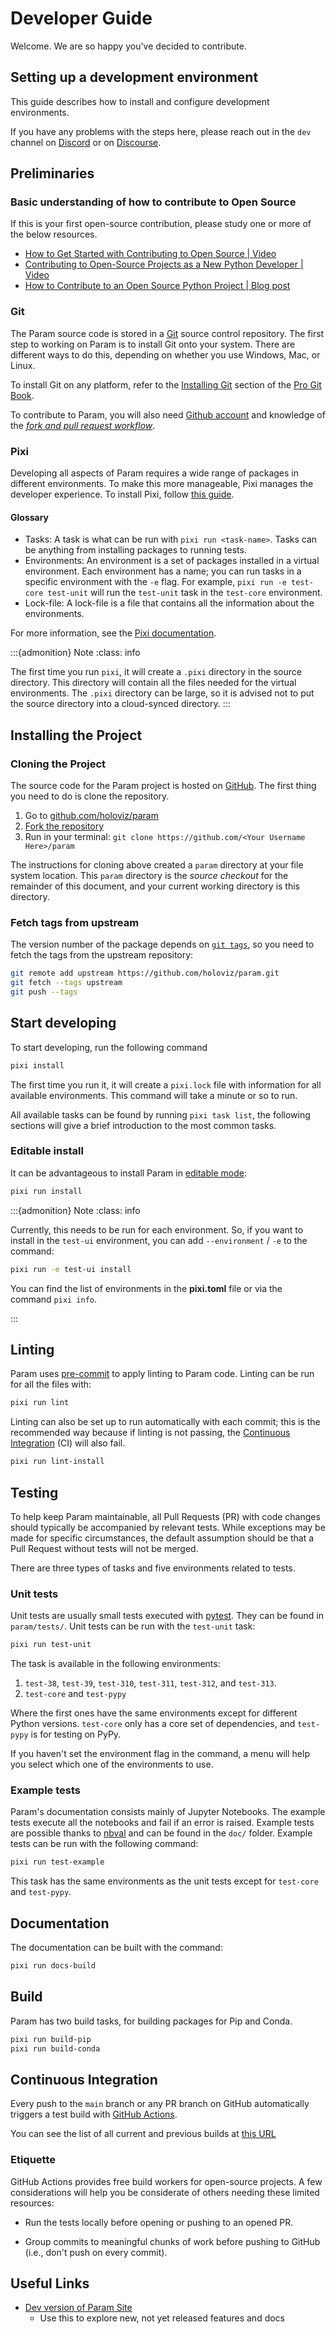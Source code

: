 # Developer Guide

Welcome. We are so happy you've decided to contribute.

## Setting up a development environment

This guide describes how to install and configure development environments.

If you have any problems with the steps here, please reach out in the `dev` channel on [Discord](https://discord.gg/rb6gPXbdAr) or on [Discourse](https://discourse.holoviz.org/).

## Preliminaries

### Basic understanding of how to contribute to Open Source

If this is your first open-source contribution, please study one or more of the below resources.

- [How to Get Started with Contributing to Open Source | Video](https://youtu.be/RGd5cOXpCQw)
- [Contributing to Open-Source Projects as a New Python Developer | Video](https://youtu.be/jTTf4oLkvaM)
- [How to Contribute to an Open Source Python Project | Blog post](https://www.educative.io/blog/contribue-open-source-python-project)

### Git

The Param source code is stored in a [Git](https://git-scm.com) source control repository. The first step to working on Param is to install Git onto your system. There are different ways to do this, depending on whether you use Windows, Mac, or Linux.

To install Git on any platform, refer to the [Installing Git](https://git-scm.com/book/en/v2/Getting-Started-Installing-Git) section of the [Pro Git Book](https://git-scm.com/book/en/v2).

To contribute to Param, you will also need [Github account](https://github.com/join) and knowledge of the [_fork and pull request workflow_](https://docs.github.com/en/get-started/quickstart/contributing-to-projects).

### Pixi

Developing all aspects of Param requires a wide range of packages in different environments. To make this more manageable, Pixi manages the developer experience. To install Pixi, follow [this guide](https://pixi.sh/latest/#installation).

#### Glossary

- Tasks: A task is what can be run with `pixi run <task-name>`. Tasks can be anything from installing packages to running tests.
- Environments: An environment is a set of packages installed in a virtual environment. Each environment has a name; you can run tasks in a specific environment with the `-e` flag.
  For example, `pixi run -e test-core test-unit` will run the `test-unit` task in the `test-core` environment.
- Lock-file: A lock-file is a file that contains all the information about the environments.

For more information, see the [Pixi documentation](https://pixi.sh/latest/).

:::{admonition} Note
:class: info

The first time you run `pixi`, it will create a `.pixi` directory in the source directory.
This directory will contain all the files needed for the virtual environments.
The `.pixi` directory can be large, so it is advised not to put the source directory into a cloud-synced directory.
:::

## Installing the Project

### Cloning the Project

The source code for the Param project is hosted on [GitHub](https://github.com/holoviz/param). The first thing you need to do is clone the repository.

1. Go to [github.com/holoviz/param](https://github.com/holoviz/param)
2. [Fork the repository](https://docs.github.com/en/get-started/quickstart/contributing-to-projects#forking-a-repository)
3. Run in your terminal: `git clone https://github.com/<Your Username Here>/param`

The instructions for cloning above created a `param` directory at your file system location.
This `param` directory is the _source checkout_ for the remainder of this document, and your current working directory is this directory.

### Fetch tags from upstream

The version number of the package depends on [`git tags`](https://git-scm.com/book/en/v2/Git-Basics-Tagging), so you need to fetch the tags from the upstream repository:

```bash
git remote add upstream https://github.com/holoviz/param.git
git fetch --tags upstream
git push --tags
```

## Start developing

To start developing, run the following command

```bash
pixi install
```

The first time you run it, it will create a `pixi.lock` file with information for all available environments. This command will take a minute or so to run.

All available tasks can be found by running `pixi task list`, the following sections will give a brief introduction to the most common tasks.

### Editable install

It can be advantageous to install Param in [editable mode](https://pip.pypa.io/en/stable/topics/local-project-installs/#editable-installs):

```bash
pixi run install
```

:::{admonition} Note
:class: info

Currently, this needs to be run for each environment. So, if you want to install in the `test-ui` environment, you can add `--environment` / `-e` to the command:

```bash
pixi run -e test-ui install
```

You can find the list of environments in the **pixi.toml** file or via the command `pixi info`.

:::

## Linting

Param uses [pre-commit](https://pre-commit.com/) to apply linting to Param code. Linting can be run for all the files with:

```bash
pixi run lint
```

Linting can also be set up to run automatically with each commit; this is the recommended way because if linting is not passing, the [Continuous Integration](https://en.wikipedia.org/wiki/Continuous_integration) (CI) will also fail.

```bash
pixi run lint-install
```

## Testing

To help keep Param maintainable, all Pull Requests (PR) with code changes should typically be accompanied by relevant tests. While exceptions may be made for specific circumstances, the default assumption should be that a Pull Request without tests will not be merged.

There are three types of tasks and five environments related to tests.

### Unit tests

Unit tests are usually small tests executed with [pytest](https://docs.pytest.org). They can be found in `param/tests/`.
Unit tests can be run with the `test-unit` task:

```bash
pixi run test-unit
```

The task is available in the following environments:

1. `test-38`, `test-39`, `test-310`, `test-311`, `test-312`, and `test-313`.
1. `test-core` and `test-pypy`

Where the first ones have the same environments except for different Python versions. `test-core` only has a core set of dependencies, and `test-pypy` is for testing on PyPy.

If you haven't set the environment flag in the command, a menu will help you select which one of the environments to use.

### Example tests

Param's documentation consists mainly of Jupyter Notebooks. The example tests execute all the notebooks and fail if an error is raised. Example tests are possible thanks to [nbval](https://nbval.readthedocs.io/) and can be found in the `doc/` folder.
Example tests can be run with the following command:

```bash
pixi run test-example
```

This task has the same environments as the unit tests except for `test-core` and `test-pypy`.

## Documentation

The documentation can be built with the command:

```bash
pixi run docs-build
```

## Build

Param has two build tasks, for building packages for Pip and Conda.

```bash
pixi run build-pip
pixi run build-conda
```

## Continuous Integration

Every push to the `main` branch or any PR branch on GitHub automatically triggers a test build with [GitHub Actions](https://github.com/features/actions).

You can see the list of all current and previous builds at [this URL](https://github.com/holoviz/param/actions)

### Etiquette

GitHub Actions provides free build workers for open-source projects. A few considerations will help you be considerate of others needing these limited resources:

- Run the tests locally before opening or pushing to an opened PR.

- Group commits to meaningful chunks of work before pushing to GitHub (i.e., don't push on every commit).

## Useful Links

- [Dev version of Param Site](https://holoviz-dev.github.io/param)
  - Use this to explore new, not yet released features and docs
